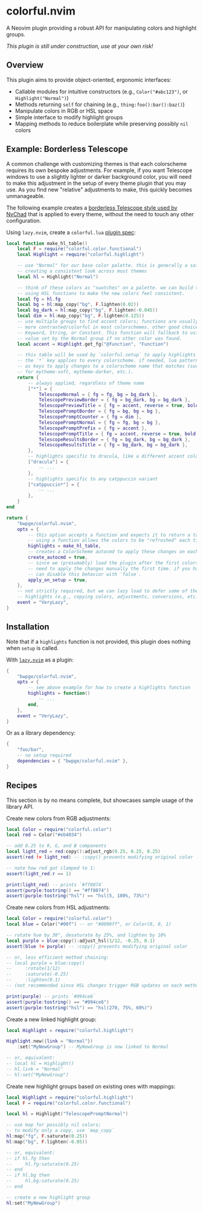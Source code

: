 # colorful.nvim

A Neovim plugin providing a robust API for manipulating colors and highlight groups.

*This plugin is still under construction, use at your own risk!*

## Overview

This plugin aims to provide object-oriented, ergonomic interfaces:

- Callable modules for intuitive constructors (e.g., `Color("#abc123")`, or `Highlight("Normal")`)
- Methods returning `self` for chaining (e.g., `thing:foo():bar():baz()`)
- Manipulate colors in RGB or HSL space
- Simple interface to modify highlight groups
- Mapping methods to reduce boilerplate while preserving possibly `nil` colors

## Example: Borderless Telescope

A common challenge with customizing themes is that each colorscheme requires its own bespoke adjustments. For example, if you want Telescope windows to use a slightly lighter or darker background color, you will need to make this adjustment in the setup of every theme plugin that you may use. As you find new "relative" adjustments to make, this quickly becomes unmanageable.

The following example creates a [borderless Telescope style used by NvChad](https://nvchad.com/docs/features/#telescope_nvim) that is applied to every theme, without the need to touch any other configuration.

Using `lazy.nvim`, create a `colorful.lua` [plugin spec](https://github.com/folke/lazy.nvim?tab=readme-ov-file#-plugin-spec):

```lua
local function make_hl_table()
    local F = require("colorful.color.functional")
    local Highlight = require("colorful.highlight")

    -- use "Normal" for our base color palette. this is generally a safe bet to
    -- creating a consistent look across most themes
    local hl = Highlight("Normal")

    -- think of these colors as "swatches" on a palette. we can build these out
    -- using HSL functions to make the new colors feel consistent.
    local fg = hl.fg
    local bg = hl:map_copy("bg", F.lighten(0.02))
    local bg_dark = hl:map_copy("bg", F.lighten(-0.045))
    local dim = hl:map_copy("bg", F.lighten(0.125))
    -- use multiple groups to find accent colors; functions are usually a bit
    -- more contrasted/colorful in most colorschemes. other good choices are
    -- Keyword, String, or Constant. This function will fallback to using the
    -- value set by the Normal group if no other color was found.
    local accent = Highlight.get_fg("@function", "Function")

    -- this table will be used by `colorful.setup` to apply highlights per colorscheme.
    -- the `*` key applies to every colorscheme. if needed, lua patterns can be used
    -- as keys to apply changes to a colorscheme name that matches (such as `mytheme*`
    -- for mytheme-soft, mytheme-darker, etc.).
    return {
        -- always applied, regardless of theme name
        ["*"] = {
            TelescopeNormal = { fg = fg, bg = bg_dark },
            TelescopePreviewBorder = { fg = bg_dark, bg = bg_dark },
            TelescopePreviewTitle = { fg = accent, reverse = true, bold = true },
            TelescopePromptBorder = { fg = bg, bg = bg },
            TelescopePromptCounter = { fg = dim },
            TelescopePromptNormal = { fg = fg, bg = bg },
            TelescopePromptPrefix = { fg = accent },
            TelescopePromptTitle = { fg = accent, reverse = true, bold = true },
            TelescopeResultsBorder = { fg = bg_dark, bg = bg_dark },
            TelescopeResultsTitle = { fg = bg_dark, bg = bg_dark },
        },
        -- highlights specific to dracula, like a different accent color
        ["dracula"] = {
            -- ...
        },
        -- highlights specific to any catppuccin variant
        ["catppuccin*"] = {
            -- ...
        },
    }
end

return {
    "bwpge/colorful.nvim",
    opts = {
        -- this option accepts a function and expects it to return a table like we built above.
        -- using a function allows the colors to be "refreshed" each time it is called.
        highlights = make_hl_table,
        -- creates a ColorScheme autocmd to apply these changes on each colorscheme change
        create_autocmd = true,
        -- since we (presumably) load the plugin after the first colorscheme change, we probably
        -- need to apply the changes manually the first time. if you have a different setup, you
        -- can disable this behavior with `false`.
        apply_on_setup = true,
    },
    -- not strictly required, but we can lazy load to defer some of the work required to set the
    -- highlights (e.g., copying colors, adjustments, conversions, etc.)
    event = "VeryLazy",
}
```
## Installation

Note that if a `highlights` function is not provided, this plugin does nothing when `setup` is called.

With [`lazy.nvim`](https://github.com/folke/lazy.nvim) as a plugin:


```lua
{
    "bwpge/colorful.nvim",
    opts = {
        -- see above example for how to create a highlights function
        highlights = function()
            -- ...
        end,
    },
    event = "VeryLazy",
}
```

Or as a library dependency:


```lua
{
    "foo/bar",
    -- no setup required
    dependencies = { "bwpge/colorful.nvim" },
}
```

## Recipes

This section is by no means complete, but showcases sample usage of the library API.

Create new colors from RGB adjustments:

```lua
local Color = require("colorful.color")
local red = Color("#eb4034")

-- add 0.25 to R, G, and B components
local light_red = red:copy():adjust_rgb(0.25, 0.25, 0.25)
assert(red != light_red) -- :copy() prevents modifying original color

-- note how red got clamped to 1:
assert(light_red.r == 1)

print(light_red) -- prints `#ff8074`
assert(purple:tostring() == "#ff8074")
assert(purple:tostring("hsl") == "hsl(5, 100%, 73%)")
```

Create new colors from HSL adjustments:

```lua
local Color = require("colorful.color")
local blue = Color("#00f") -- or "#0000ff", or Color(0, 0, 1)

-- rotate hue by 30°, desaturate by 25%, and lighten by 10%
local purple = blue:copy():adjust_hsl(1/12, -0.25, 0.1)
assert(blue != purple) -- :copy() prevents modifying original color

-- or, less efficient method chaining:
-- local purple = blue:copy()
--     :rotate(1/12)
--     :saturate(-0.25)
--     :lighten(0.1)
-- (not recommended since HSL changes trigger RGB updates on each method call)

print(purple) -- prints `#994ce6`
assert(purple:tostring() == "#994ce6")
assert(purple:tostring("hsl") == "hsl(270, 75%, 60%)")
```

Create a new linked highlight group:


```lua
local Highlight = require("colorful.highlight")

Highlight.new({link = "Normal"})
    :set("MyNewGroup") -- MyNewGroup is now linked to Normal

-- or, equivalent:
-- local hl = Highlight()
-- hl.link = "Normal"
-- hl:set("MyNewGroup")
```

Create new highlight groups based on existing ones with mappings:

```lua
local Highlight = require("colorful.highlight")
local F = require("colorful.color.functional")

local hl = Highlight("TelescopePromptNormal")

-- use map for possibly nil colors;
-- to modify only a copy, use `map_copy`
hl:map("fg", F.saturate(0.25))
hl:map("bg", F.lighten(-0.05))

-- or, equivalent:
-- if hl.fg then
--     hl.fg:saturate(0.25)
-- end
-- if hl.bg then
--     hl.bg:saturate(0.25)
-- end

-- create a new highlight group
hl:set("MyNewGroup")
```
